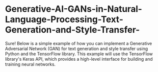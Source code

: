 # Generative-AI-GANs-in-Natural-Language-Processing-Text-Generation-and-Style-Transfer-
Sure! Below is a simple example of how you can implement a Generative Adversarial Network (GAN) for text generation and style transfer using Python and the TensorFlow library. This example will use the TensorFlow library's Keras API, which provides a high-level interface for building and training neural networks.

